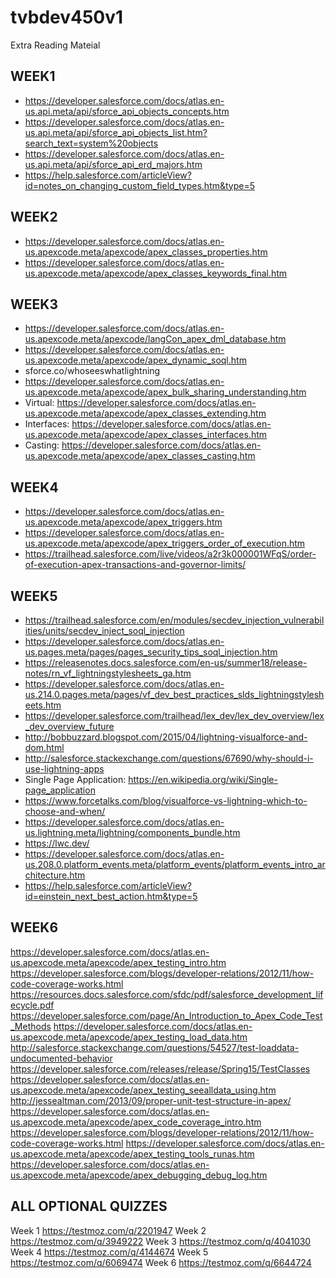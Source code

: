 # tvbdev450v1

Extra Reading Mateial

## WEEK1
- https://developer.salesforce.com/docs/atlas.en-us.api.meta/api/sforce_api_objects_concepts.htm
- https://developer.salesforce.com/docs/atlas.en-us.api.meta/api/sforce_api_objects_list.htm?search_text=system%20objects
- https://developer.salesforce.com/docs/atlas.en-us.api.meta/api/sforce_api_erd_majors.htm
- https://help.salesforce.com/articleView?id=notes_on_changing_custom_field_types.htm&type=5

## WEEK2
- https://developer.salesforce.com/docs/atlas.en-us.apexcode.meta/apexcode/apex_classes_properties.htm
- https://developer.salesforce.com/docs/atlas.en-us.apexcode.meta/apexcode/apex_classes_keywords_final.htm

## WEEK3 
- https://developer.salesforce.com/docs/atlas.en-us.apexcode.meta/apexcode/langCon_apex_dml_database.htm
- https://developer.salesforce.com/docs/atlas.en-us.apexcode.meta/apexcode/apex_dynamic_soql.htm
- sforce.co/whoseeswhatlightning
- https://developer.salesforce.com/docs/atlas.en-us.apexcode.meta/apexcode/apex_bulk_sharing_understanding.htm
- Virtual: https://developer.salesforce.com/docs/atlas.en-us.apexcode.meta/apexcode/apex_classes_extending.htm
- Interfaces: https://developer.salesforce.com/docs/atlas.en-us.apexcode.meta/apexcode/apex_classes_interfaces.htm
- Casting: https://developer.salesforce.com/docs/atlas.en-us.apexcode.meta/apexcode/apex_classes_casting.htm

## WEEK4
- https://developer.salesforce.com/docs/atlas.en-us.apexcode.meta/apexcode/apex_triggers.htm
- https://developer.salesforce.com/docs/atlas.en-us.apexcode.meta/apexcode/apex_triggers_order_of_execution.htm
- https://trailhead.salesforce.com/live/videos/a2r3k000001WFqS/order-of-execution-apex-transactions-and-governor-limits/

## WEEK5
- https://trailhead.salesforce.com/en/modules/secdev_injection_vulnerabilities/units/secdev_inject_soql_injection
- https://developer.salesforce.com/docs/atlas.en-us.pages.meta/pages/pages_security_tips_soql_injection.htm
- https://releasenotes.docs.salesforce.com/en-us/summer18/release-notes/rn_vf_lightningstylesheets_ga.htm
- https://developer.salesforce.com/docs/atlas.en-us.214.0.pages.meta/pages/vf_dev_best_practices_slds_lightningstylesheets.htm
- https://developer.salesforce.com/trailhead/lex_dev/lex_dev_overview/lex_dev_overview_future
- http://bobbuzzard.blogspot.com/2015/04/lightning-visualforce-and-dom.html
- http://salesforce.stackexchange.com/questions/67690/why-should-i-use-lightning-apps
- Single Page Application: https://en.wikipedia.org/wiki/Single-page_application
- https://www.forcetalks.com/blog/visualforce-vs-lightning-which-to-choose-and-when/
- https://developer.salesforce.com/docs/atlas.en-us.lightning.meta/lightning/components_bundle.htm
- https://lwc.dev/
- https://developer.salesforce.com/docs/atlas.en-us.208.0.platform_events.meta/platform_events/platform_events_intro_architecture.htm
- https://help.salesforce.com/articleView?id=einstein_next_best_action.htm&type=5

## WEEK6
https://developer.salesforce.com/docs/atlas.en-us.apexcode.meta/apexcode/apex_testing_intro.htm
https://developer.salesforce.com/blogs/developer-relations/2012/11/how-code-coverage-works.html
https://resources.docs.salesforce.com/sfdc/pdf/salesforce_development_lifecycle.pdf
https://developer.salesforce.com/page/An_Introduction_to_Apex_Code_Test_Methods
https://developer.salesforce.com/docs/atlas.en-us.apexcode.meta/apexcode/apex_testing_load_data.htm
http://salesforce.stackexchange.com/questions/54527/test-loaddata-undocumented-behavior
https://developer.salesforce.com/releases/release/Spring15/TestClasses
https://developer.salesforce.com/docs/atlas.en-us.apexcode.meta/apexcode/apex_testing_seealldata_using.htm
http://jessealtman.com/2013/09/proper-unit-test-structure-in-apex/
https://developer.salesforce.com/docs/atlas.en-us.apexcode.meta/apexcode/apex_code_coverage_intro.htm
https://developer.salesforce.com/blogs/developer-relations/2012/11/how-code-coverage-works.html
https://developer.salesforce.com/docs/atlas.en-us.apexcode.meta/apexcode/apex_testing_tools_runas.htm
https://developer.salesforce.com/docs/atlas.en-us.apexcode.meta/apexcode/apex_debugging_debug_log.htm

## ALL OPTIONAL QUIZZES
Week 1 https://testmoz.com/q/2201947
Week 2 https://testmoz.com/q/3949222
Week 3 https://testmoz.com/q/4041030
Week 4 https://testmoz.com/q/4144674
Week 5 https://testmoz.com/q/6069474
Week 6 https://testmoz.com/q/6644724

